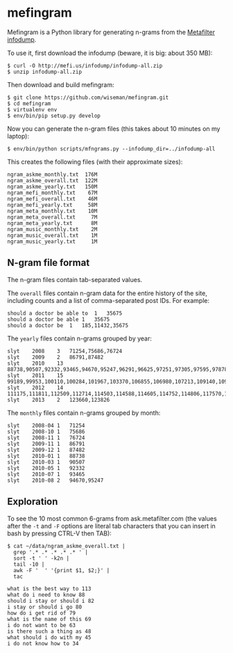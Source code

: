 mefingram
=========

Mefingram is a Python library for generating n-grams from the
[Metafilter infodump](http://stuff.metafilter.com/infodump/).

To use it, first download the infodump (beware, it is big: about 350
MB):

```
$ curl -O http://mefi.us/infodump/infodump-all.zip
$ unzip infodump-all.zip
```

Then download and build mefingram:

```
$ git clone https://github.com/wiseman/mefingram.git
$ cd mefingram
$ virtualenv env
$ env/bin/pip setup.py develop
```

Now you can generate the n-gram files (this takes about 10 minutes on
my laptop):

```
$ env/bin/python scripts/mfngrams.py --infodump_dir=../infodump-all
```

This creates the following files (with their approximate sizes):

```
ngram_askme_monthly.txt  176M 
ngram_askme_overall.txt  122M 
ngram_askme_yearly.txt   150M 
ngram_mefi_monthly.txt    67M 
ngram_mefi_overall.txt    46M 
ngram_mefi_yearly.txt     58M 
ngram_meta_monthly.txt    10M 
ngram_meta_overall.txt     7M 
ngram_meta_yearly.txt      8M 
ngram_music_monthly.txt    2M 
ngram_music_overall.txt    1M 
ngram_music_yearly.txt     1M  
```

N-gram file format
------------------

The n-gram files contain tab-separated values.

The `overall` files contain n-gram data for the entire history of the
site, including counts and a list of comma-separated post IDs.  For
example:

```
should a doctor be able to	1	35675
should a doctor be able	1	35675
should a doctor be	1	185,11432,35675
```

The `yearly` files contain n-grams grouped by year:

```
slyt	2008	3	71254,75686,76724
slyt	2009	2	86791,87482
slyt	2010	13	88738,90507,92332,93465,94670,95247,96291,96625,97251,97305,97595,97878,97975
slyt	2011	15	99189,99953,100110,100284,101967,103370,106855,106980,107213,109140,109296,110073,110203,110395,111039
slyt	2012	14	111175,111811,112509,112714,114503,114588,114605,114752,114806,117570,117998,120616,120656,122077
slyt	2013	2	123660,123826
```

The `monthly` files contain n-grams grouped by month:

```
slyt	2008-04	1	71254
slyt	2008-10	1	75686
slyt	2008-11	1	76724
slyt	2009-11	1	86791
slyt	2009-12	1	87482
slyt	2010-01	1	88738
slyt	2010-03	1	90507
slyt	2010-05	1	92332
slyt	2010-07	1	93465
slyt	2010-08	2	94670,95247
```

Exploration
-----------

To see the 10 most common 6-grams from ask.metafilter.com (the values
after the `-t` and `-F` options are literal tab characters that you
can insert in bash by pressing CTRL-V then TAB):

```
$ cat ~/data/ngram_askme_overall.txt |
  grep '.* .* .* .* .* ' |
  sort -t '	' -k2n |
  tail -10 |
  awk -F '	' '{print $1, $2;}' |
  tac

what is the best way to 113
what do i need to know 88
should i stay or should i 82
i stay or should i go 80
how do i get rid of 79
what is the name of this 69
i do not want to be 63
is there such a thing as 48
what should i do with my 45
i do not know how to 34
```
